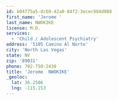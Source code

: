 ```yaml
---
id: b04775a5-dc69-42a0-84f2-3ecec984d088
first_name: 'Jerome '
last_name: NWOKIKE
license: M.D.
services:
  - 'Child / Adolescent Psychiatry'
address: '5105 Camino Al Norte'
city: 'North Las Vegas'
state: NV
zip: '89031'
phone: 702-750-2438
title: 'Jerome  NWOKIKE'
_geoloc:
  lat: 36.2506
  lng: -115.153
---
```


